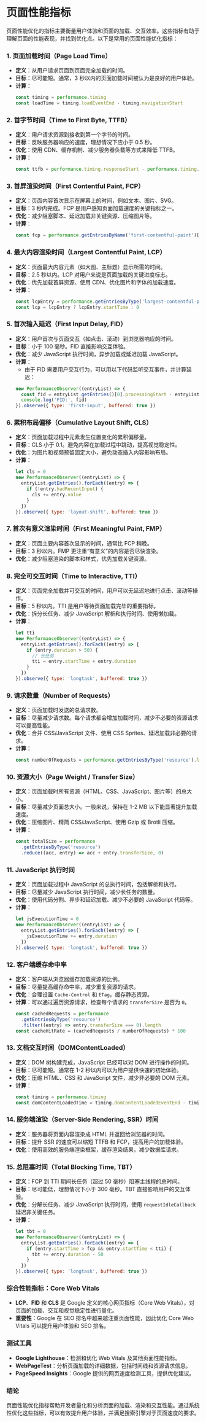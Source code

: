 # 页面性能指标

页面性能优化的指标主要衡量用户体验和页面的加载、交互效率。这些指标有助于理解页面的性能表现，并找到优化点。以下是常用的页面性能优化指标：

### 1. **页面加载时间（Page Load Time）**

- **定义**：从用户请求页面到页面完全加载的时间。
- **目标**：尽可能短。通常，3 秒以内的页面加载时间被认为是良好的用户体验。
- **计算**：
  ```js
  const timing = performance.timing
  const loadTime = timing.loadEventEnd - timing.navigationStart
  ```

### 2. **首字节时间（Time to First Byte, TTFB）**

- **定义**：用户请求资源到接收到第一个字节的时间。
- **目标**：反映服务器响应的速度，理想情况下应小于 0.5 秒。
- **优化**：使用 CDN、缓存机制、减少服务器负载等方式来降低 TTFB。
- **计算**：
  ```javascript
  const ttfb = performance.timing.responseStart - performance.timing.navigationStart
  ```

### 3. **首屏渲染时间（First Contentful Paint, FCP）**

- **定义**：页面内容首次显示在屏幕上的时间，例如文本、图片、SVG。
- **目标**：3 秒内完成。FCP 是用户感知页面加载速度的关键指标之一。
- **优化**：减少阻塞脚本、延迟加载非关键资源、压缩图片等。
- **计算**：
  ```javascript
  const fcp = performance.getEntriesByName('first-contentful-paint')[0].startTime
  ```

### 4. **最大内容渲染时间（Largest Contentful Paint, LCP）**

- **定义**：页面最大内容元素（如大图、主标题）显示所需的时间。
- **目标**：2.5 秒以内。LCP 对用户来说是页面加载的关键进度标志。
- **优化**：优先加载首屏资源、使用 CDN、优化图片和字体的加载速度。
- **计算**：
  ```javascript
  const lcpEntry = performance.getEntriesByType('largest-contentful-paint')[0]
  const lcp = lcpEntry ? lcpEntry.startTime : 0
  ```

### 5. **首次输入延迟（First Input Delay, FID）**

- **定义**：用户首次与页面交互（如点击、滚动）到浏览器响应的时间。
- **目标**：小于 100 毫秒。FID 直接影响交互体验。
- **优化**：减少 JavaScript 执行时间，异步加载或延迟加载 JavaScript。
- **计算**：
  - 由于 FID 需要用户交互行为，可以用以下代码监听交互事件，并计算延迟：
  ```javascript
  new PerformanceObserver((entryList) => {
    const fid = entryList.getEntries()[0].processingStart - entryList.getEntries()[0].startTime
    console.log('FID:', fid)
  }).observe({ type: 'first-input', buffered: true })
  ```

### 6. **累积布局偏移（Cumulative Layout Shift, CLS）**

- **定义**：页面加载过程中元素发生位置变化的累积偏移量。
- **目标**：CLS 小于 0.1。避免内容在加载过程中跳动，提高视觉稳定性。
- **优化**：为图片和视频预留固定大小，避免动态插入内容影响布局。
- **计算**：
  ```javascript
  let cls = 0
  new PerformanceObserver((entryList) => {
    entryList.getEntries().forEach((entry) => {
      if (!entry.hadRecentInput) {
        cls += entry.value
      }
    })
  }).observe({ type: 'layout-shift', buffered: true })
  ```

### 7. **首次有意义渲染时间（First Meaningful Paint, FMP）**

- **定义**：页面主要内容首次显示的时间，通常比 FCP 稍晚。
- **目标**：3 秒以内。FMP 更注重“有意义”的内容是否尽快渲染。
- **优化**：减少阻塞渲染的脚本和样式，优先加载关键资源。

### 8. **完全可交互时间（Time to Interactive, TTI）**

- **定义**：页面完全加载并可交互的时间，用户可以无延迟地进行点击、滚动等操作。
- **目标**：5 秒以内。TTI 是用户等待页面加载完毕的重要指标。
- **优化**：拆分长任务、减少 JavaScript 解析和执行时间、使用懒加载。
- **计算**：
  ```javascript
  let tti
  new PerformanceObserver((entryList) => {
    entryList.getEntries().forEach((entry) => {
      if (entry.duration > 50) {
        // 长任务
        tti = entry.startTime + entry.duration
      }
    })
  }).observe({ type: 'longtask', buffered: true })
  ```

### 9. **请求数量（Number of Requests）**

- **定义**：页面加载时发送的总请求数。
- **目标**：尽量减少请求数。每个请求都会增加加载时间，减少不必要的资源请求可以提高性能。
- **优化**：合并 CSS/JavaScript 文件、使用 CSS Sprites、延迟加载非必要的请求。
- **计算**：
  ```javascript
  const numberOfRequests = performance.getEntriesByType('resource').length
  ```

### 10. **资源大小（Page Weight / Transfer Size）**

- **定义**：页面加载时所有资源（HTML、CSS、JavaScript、图片等）的总大小。
- **目标**：尽量减少页面总大小。一般来说，保持在 1-2 MB 以下能显著提升加载速度。
- **优化**：压缩图片、精简 CSS/JavaScript、使用 Gzip 或 Brotli 压缩。
- **计算**：
  ```javascript
  const totalSize = performance
    .getEntriesByType('resource')
    .reduce((acc, entry) => acc + entry.transferSize, 0)
  ```

### 11. **JavaScript 执行时间**

- **定义**：页面加载过程中 JavaScript 的总执行时间，包括解析和执行。
- **目标**：尽量减少 JavaScript 执行时间，减少长任务的数量。
- **优化**：使用代码分割、异步和延迟加载、减少不必要的 JavaScript 代码等。
- **计算**：
  ```javascript
  let jsExecutionTime = 0
  new PerformanceObserver((entryList) => {
    entryList.getEntries().forEach((entry) => {
      jsExecutionTime += entry.duration
    })
  }).observe({ type: 'longtask', buffered: true })
  ```

### 12. **客户端缓存命中率**

- **定义**：客户端从浏览器缓存加载资源的比例。
- **目标**：尽量提高缓存命中率，减少重复资源的请求。
- **优化**：合理设置 `Cache-Control` 和 `ETag`，缓存静态资源。
- **计算**：可以通过遍历资源请求，检查每个请求的 `transferSize` 是否为 `0`。
  ```javascript
  const cachedRequests = performance
    .getEntriesByType('resource')
    .filter((entry) => entry.transferSize === 0).length
  const cacheHitRate = (cachedRequests / numberOfRequests) * 100
  ```

### 13. **文档交互时间（DOMContentLoaded）**

- **定义**：DOM 树构建完成，JavaScript 已经可以对 DOM 进行操作的时间。
- **目标**：尽可能短。通常在 1-2 秒以内可以为用户提供快速的初始体验。
- **优化**：压缩 HTML、CSS 和 JavaScript 文件，减少非必要的 DOM 元素。
- **计算**：
  ```js
  const timing = performance.timing
  const domContentLoadedTime = timing.domContentLoadedEventEnd - timing.navigationStart
  ```

### 14. **服务端渲染（Server-Side Rendering, SSR）时间**

- **定义**：服务器将页面内容渲染成 HTML 并返回给浏览器的时间。
- **目标**：提升 SSR 的速度可以缩短 TTFB 和 FCP，提高用户的加载体验。
- **优化**：使用高效的服务端渲染框架，缓存渲染结果，减少数据库请求。

### 15. **总阻塞时间（Total Blocking Time, TBT）**

- **定义**：FCP 到 TTI 期间长任务（超过 50 毫秒）阻塞主线程的总时间。
- **目标**：尽可能低，理想情况下小于 300 毫秒。TBT 直接影响用户的交互体验。
- **优化**：分解长任务、减少 JavaScript 执行时间，使用 `requestIdleCallback` 延迟非关键任务。
- **计算**：
  ```javascript
  let tbt = 0
  new PerformanceObserver((entryList) => {
    entryList.getEntries().forEach((entry) => {
      if (entry.startTime > fcp && entry.startTime < tti) {
        tbt += entry.duration - 50
      }
    })
  }).observe({ type: 'longtask', buffered: true })
  ```

### 综合性能指标：**Core Web Vitals**

- **LCP**、**FID** 和 **CLS** 是 Google 定义的核心网页指标（Core Web Vitals），对页面的加载、交互和视觉稳定性进行量化。
- **重要性**：Google 在 SEO 排名中越来越注重页面性能，因此优化 Core Web Vitals 可以提升用户体验和 SEO 排名。

### 测试工具

- **Google Lighthouse**：检测和优化 Web Vitals 及其他页面性能指标。
- **WebPageTest**：分析页面加载的详细数据，包括时间线和资源请求信息。
- **PageSpeed Insights**：Google 提供的网页速度检测工具，提供优化建议。

### 结论

页面性能优化指标帮助开发者量化和分析页面的加载、渲染和交互性能。通过系统性优化这些指标，可以有效提升用户体验，并满足搜索引擎对于页面速度的要求。
